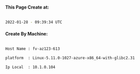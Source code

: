 
   
#### This Page Create at:

```bash

2022-01-28 - 09:39:34 UTC

```

#### Create By Machine:

```bash

Host Name : fv-az123-613

platform  : Linux-5.11.0-1027-azure-x86_64-with-glibc2.31

Ip Local  : 10.1.0.104

```

